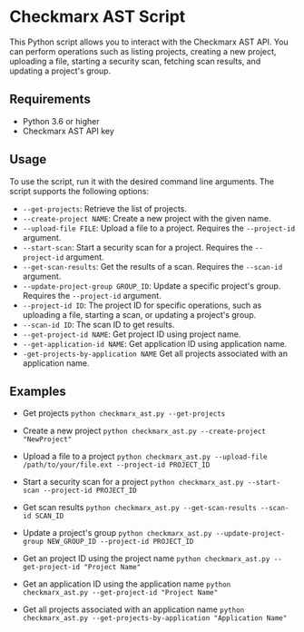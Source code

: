 # Checkmarx AST Script

This Python script allows you to interact with the Checkmarx AST API. You can perform operations such as listing projects, creating a new project, uploading a file, starting a security scan, fetching scan results, and updating a project's group.

## Requirements

- Python 3.6 or higher
- Checkmarx AST API key

## Usage

To use the script, run it with the desired command line arguments. The script supports the following options:

- `--get-projects`: Retrieve the list of projects.
- `--create-project NAME`: Create a new project with the given name.
- `--upload-file FILE`: Upload a file to a project. Requires the `--project-id` argument.
- `--start-scan`: Start a security scan for a project. Requires the `--project-id` argument.
- `--get-scan-results`: Get the results of a scan. Requires the `--scan-id` argument.
- `--update-project-group GROUP_ID`: Update a specific project's group. Requires the `--project-id` argument.
- `--project-id ID`: The project ID for specific operations, such as uploading a file, starting a scan, or updating a project's group.
- `--scan-id ID`: The scan ID to get results.
- `--get-project-id NAME`: Get project ID using project name.
- `--get-application-id NAME`: Get application ID using application name.
- `-get-projects-by-application NAME` Get all projects associated with an application name.

## Examples

- Get projects
`python checkmarx_ast.py --get-projects`

- Create a new project
`python checkmarx_ast.py --create-project "NewProject"`

- Upload a file to a project
`python checkmarx_ast.py --upload-file /path/to/your/file.ext --project-id PROJECT_ID`

- Start a security scan for a project
`python checkmarx_ast.py --start-scan --project-id PROJECT_ID`

- Get scan results
`python checkmarx_ast.py --get-scan-results --scan-id SCAN_ID`

- Update a project's group
`python checkmarx_ast.py --update-project-group NEW_GROUP_ID --project-id PROJECT_ID`

- Get an project ID using the project name
`python checkmarx_ast.py --get-project-id "Project Name"`

- Get an application ID using the application name
`python checkmarx_ast.py --get-project-id "Project Name"`

- Get all projects associated with an application name
`python checkmarx_ast.py --get-projects-by-application "Application Name"`

